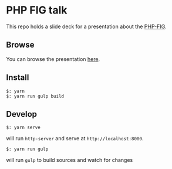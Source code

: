 # PHP FIG talk

This repo holds a slide deck for a presentation about the [PHP-FIG][PHP-FIG].

## Browse

You can browse the presentation [here][online-presentation].

## Install

```shell
$: yarn
$: yarn run gulp build
```

## Develop

```shell
$: yarn serve
```

will run `http-server` and serve at `http://localhost:8000`.

```shell
$: yarn run gulp
```

will run `gulp` to build sources and watch for changes

[PHP-FIG]: http://www.php-fig.org/
[online-presentation]: https://stefanotorresi.it/talks/php-fig
